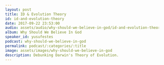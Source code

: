 ```yaml
---
layout: post
title: ID & Evolution Theory
id: id-and-evolution-theory
date: 2017-09-22 23:53:00
audio: assets/audio/why-should-we-believe-in-god/id-and-evolution-theory.mp3
album: Why Should We Believe In God
speaker_id: yusufestes
podcast: why-should-we-believe-in-god
permalink: podcast/:categories/:title
image: assets/images/why-should-we-believe-in-god
description: Debunking Darwin's Theory of Evolution.
---
```

